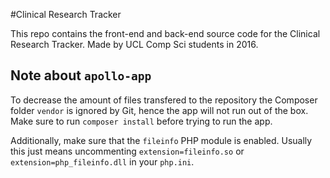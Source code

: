 #Clinical Research Tracker

This repo contains the front-end and back-end source code for the Clinical Research Tracker. Made by UCL Comp Sci students in 2016. 

## Note about `apollo-app`

To decrease the amount of files transfered to the repository the Composer folder `vendor` is ignored by Git, hence the app will not run out of the box. Make sure to run `composer install` before trying to run the app.

Additionally, make sure that the `fileinfo` PHP module is enabled. Usually this just means uncommenting `extension=fileinfo.so` or `extension=php_fileinfo.dll` in your `php.ini`.